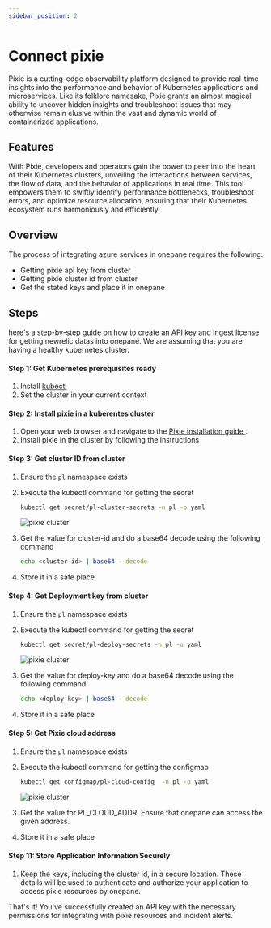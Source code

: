 ```yaml
---
sidebar_position: 2
---
```

# Connect pixie 

Pixie is a cutting-edge observability platform designed to provide real-time insights into the performance and behavior of Kubernetes applications and microservices. Like its folklore namesake, Pixie grants an almost magical ability to uncover hidden insights and troubleshoot issues that may otherwise remain elusive within the vast and dynamic world of containerized applications.

## Features

With Pixie, developers and operators gain the power to peer into the heart of their Kubernetes clusters, unveiling the interactions between services, the flow of data, and the behavior of applications in real time. This tool empowers them to swiftly identify performance bottlenecks, troubleshoot errors, and optimize resource allocation, ensuring that their Kubernetes ecosystem runs harmoniously and efficiently.


## Overview

The process of integrating azure services in onepane requires the following:

- Getting pixie api key from cluster
- Getting pixie cluster id from cluster
- Get the stated keys and place it in onepane

## Steps

here's a step-by-step guide on how to create an API key and Ingest license for getting newrelic datas into onepane. We are assuming that you are having a healthy kubernetes cluster.


#### Step 1: Get Kubernetes prerequisites ready

1. Install [kubectl](https://kubernetes.io/docs/tasks/tools/)
2. Set the cluster in your current context

#### Step 2: Install pixie in a kuberentes cluster

1. Open your web browser and navigate to the [Pixie installation guide ](https://docs.px.dev/installing-pixie/install-guides/community-cloud-for-pixie/).
2. Install pixie in the cluster by following the instructions

#### Step 3: Get cluster ID from cluster

1. Ensure the `pl` namespace exists
2. Execute the kubectl command for getting the secret

    ```bash
    kubectl get secret/pl-cluster-secrets -n pl -o yaml
    ```

    ![pixie cluster](/images/integrations/pixie/px_1.png)

3. Get the value for cluster-id and do a base64 decode using the following command

     ```bash
    echo <cluster-id> | base64 --decode
    ```

4. Store it in a safe place


#### Step 4: Get Deployment key from cluster

1. Ensure the `pl` namespace exists
2. Execute the kubectl command for getting the secret

    ```bash
    kubectl get secret/pl-deploy-secrets -n pl -o yaml
    ```

    ![pixie cluster](/images/integrations/pixie/px_2.png)

3. Get the value for deploy-key and do a base64 decode using the following command

     ```bash
    echo <deploy-key> | base64 --decode
    ```

4. Store it in a safe place

#### Step 5: Get Pixie cloud address

1. Ensure the `pl` namespace exists
2. Execute the kubectl command for getting the configmap

    ```bash
    kubectl get configmap/pl-cloud-config  -n pl -o yaml
    ```

    ![pixie cluster](/images/integrations/pixie/px_3.png)

3. Get the value for PL_CLOUD_ADDR. Ensure that onepane can access the given address.

4. Store it in a safe place
  
#### Step 11: Store Application Information Securely

1. Keep the keys, including the cluster id, in a secure location. These details will be used to authenticate and authorize your application to access pixie resources by onepane.

That's it! You've successfully created an API key with the necessary permissions for integrating with pixie resources and incident alerts.